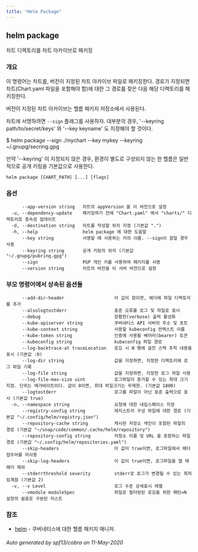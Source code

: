 ```yaml
---
title: "Helm Package"
---
```


## helm package

차트 디렉토리를 차트 아카이브로 패키징

### 개요


이 명령어는 차트를, 버전이 지정된 차트 아카이브 파일로 패키징한다. 
경로가 지정되면 차트(Chart.yaml 파일을 포함해야 함)에 대한 그 경로를 찾은 다음
해당 디렉토리를 패키징한다.

버전이 지정된 차트 아카이브는 헬름 패키지 저장소에서 사용된다.

차트에 서명하려면 `--sign` 플래그를 사용하자. 대부분의 경우, 
'--keyring path/to/secret/keys' 와 '--key keyname' 도 지정해야 할 것이다.

  $ helm package --sign ./mychart --key mykey --keyring ~/.gnupg/secring.gpg

만약 '--keyring' 이 지정되지 않은 경우, 환경이 별도로 구성되지 않는 한 헬름은 일반적으로
공개 키링을 기본값으로 사용한다.


```
helm package [CHART_PATH] [...] [flags]
```

### 옵션

```
      --app-version string   차트의 appVersion 을 이 버전으로 설정
  -u, --dependency-update    패키징하기 전에 "Chart.yaml" 에서 "charts/" 디렉토리로 종속성 업데이트
  -d, --destination string   차트를 작성할 위치 지정 (기본값 ".")
  -h, --help                 helm package 에 대한 도움말
      --key string           서명할 때 사용하는 키의 이름. --sign이 참일 경우 사용
      --keyring string       공개 키링의 위치 (기본값 "~/.gnupg/pubring.gpg")
      --sign                 PGP 개인 키를 사용하여 패키지를 서명
      --version string       차트의 버전을 이 서버 버전으로 설정
```

### 부모 명령어에서 상속된 옵션들

```
      --add-dir-header                   이 값이 참이면, 헤더에 파일 디렉토리를 추가
      --alsologtostderr                  표준 오류를 로그 및 파일로 표시
      --debug                            장황한(verbose) 출력 활성화
      --kube-apiserver string            쿠버네티스 API 서버의 주소 및 포트
      --kube-context string              사용할 kubeconfig 컨텍스트 이름
      --kube-token string                인증에 사용될 베어러(bearer) 토큰
      --kubeconfig string                kubeconfig 파일 경로
      --log-backtrace-at traceLocation   로깅 시 N 행에 걸친 스택 추적 내용을 표시 (기본값 :0)
      --log-dir string                   값을 지정하면, 지정한 디렉토리에 로그 파일 기록
      --log-file string                  값을 지정하면, 지정한 로그 파일 사용
      --log-file-max-size uint           로그파일이 증가할 수 있는 최대 크기 지정. 단위는 메가바이트이다. 값이 0이면, 최대 파일크기는 무제한. (기본값 1800)
      --logtostderr                      로그를 파일이 아닌 표준 출력으로 표시 (기본값 true)
  -n, --namespace string                 요청에 대한 네임스페이스 지정
      --registry-config string           레지스트리 구성 파일에 대한 경로 (기본값 "~/.config/helm/registry.json")
      --repository-cache string          캐시된 저장소 색인이 포함된 파일의 경로 (기본값 "~/snap/code/common/.cache/helm/repository")
      --repository-config string         저장소 이름 및 URL 을 포함하는 파일 경로 (기본값 "~/.config/helm/repositories.yaml")
      --skip-headers                     이 값이 true이면, 로그파일에서 헤더 접두어를 미사용
      --skip-log-headers                 이 값이 true이면, 로그파일을 열 때 헤더 제외
      --stderrthreshold severity         stderr로 로그가 변경될 수 있는 최저 임계점 (기본값 2)
  -v, --v Level                          로그 수준 상세표시 레벨
      --vmodule moduleSpec               파일로 필터링된 로깅을 위한 패턴=N 설정의 쉼표로 구분된 리스트
```

### 참조

* [helm](../helm)	 - 쿠버네티스에 대한 헬름 패키지 매니저.

###### Auto generated by spf13/cobra on 11-May-2020
